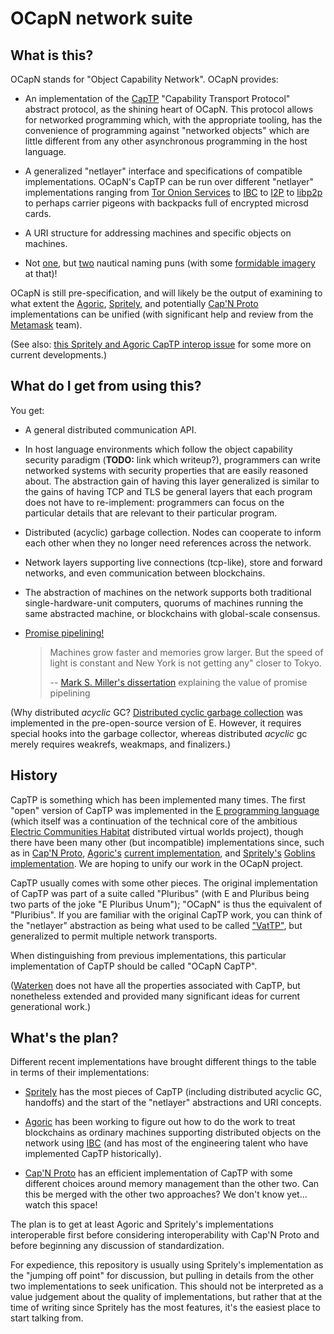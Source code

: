 # OCapN network suite

## What is this?

OCapN stands for "Object Capability Network".
OCapN provides:

 - An implementation of the
   [CapTP](http://erights.org/elib/distrib/captp/index.html)
   "Capability Transport Protocol" abstract protocol, as the shining
   heart of OCapN.
   This protocol allows for networked programming which, with the
   appropriate tooling, has the convenience of programming against
   "networked objects" which are little different from any other
   asynchronous programming in the host language.

 - A generalized "netlayer" interface and specifications of compatible
   implementations.
   OCapN's CapTP can be run over different "netlayer" implementations
   ranging from [Tor Onion Services](https://2019.www.torproject.org/docs/onion-services.html.en)
   to [IBC](https://ibcprotocol.org/)
   to [I2P](https://geti2p.net/)
   to [libp2p](https://libp2p.io/)
   to perhaps carrier pigeons with backpacks full of encrypted microsd
   cards.

 - A URI structure for addressing machines and specific objects on machines.

 - Not [one](https://www.poetryfoundation.org/poems/45474/o-captain-my-captain),
   but [two](https://www.merriam-webster.com/dictionary/netlayer)
   nautical naming puns (with some [formidable imagery](https://en.wikipedia.org/wiki/Net_laying_ship#/media/File:The_Royal_Navy_during_the_Second_World_War_A16583.jpg)
   at that)!

OCapN is still pre-specification, and will likely be the output of
examining to what extent the
[Agoric](https://agoric.com/), [Spritely](https://spritelyproject.org/),
and potentially [Cap'N Proto](https://capnproto.org/) implementations
can be unified (with significant help and review from the
[Metamask](https://metamask.io/) team).

(See also: [this Spritely and Agoric CapTP interop issue](https://github.com/Agoric/agoric-sdk/issues/1827) for some more on current developments.)

## What do I get from using this?

You get:

 - A general distributed communication API.

 - In host language environments which follow the object capability
   security paradigm (**TODO:** link which writeup?), programmers can
   write networked systems with security properties that are easily
   reasoned about.  The abstraction gain of having this layer
   generalized is similar to the gains of having TCP and TLS be
   general layers that each program does not have to re-implement:
   programmers can focus on the particular details that are relevant
   to their particular program.

 - Distributed (acyclic) garbage collection.
   Nodes can cooperate to inform each other when they no longer need
   references across the network.

 - Network layers supporting live connections (tcp-like), store and
   forward networks, and even communication between blockchains.

 - The abstraction of machines on the network supports both
   traditional single-hardware-unit computers, quorums of machines
   running the same abstracted machine, or blockchains with
   global-scale consensus.

 - [Promise pipelining!](http://www.erights.org/elib/distrib/pipeline.html)

   > Machines grow faster and memories grow larger.
   > But the speed of light is constant and New York is not getting any"
   > closer to Tokyo.
   >
   >   -- [Mark S. Miller's dissertation](http://www.erights.org/talks/thesis/)
   >      explaining the value of promise pipelining

(Why distributed *acyclic* GC?
[Distributed cyclic garbage collection](http://erights.org/history/original-e/dgc/)
was implemented in the pre-open-source version of E.
However, it requires special hooks into the garbage collector, whereas
distributed *acyclic* gc merely requires weakrefs, weakmaps, and
finalizers.)

## History

CapTP is something which has been implemented many times.
The first "open" version of CapTP was implemented in the
[E programming language](http://www.erights.org/)
(which itself was a continuation of the technical core of the
ambitious [Electric Communities Habitat](https://www.youtube.com/watch?v=KNiePoNiyvE)
distributed virtual worlds project),
though there have been many other (but incompatible) implementations
since, such as in [Cap'N Proto](https://capnproto.org/),
[Agoric's](https://agoric.com/)
[current implementation](https://github.com/endojs/endo/tree/master/packages/captp),
and [Spritely's](https://spritelyproject.org/)
[Goblins implementation](https://docs.racket-lang.org/goblins/index.html).
We are hoping to unify our work in the OCapN project.

CapTP usually comes with some other pieces.
The original implementation of CapTP was part of a suite called
"Pluribus" (with E and Pluribus being two parts of the joke "E
Pluribus Unum"); "OCapN" is thus the equivalent of "Pluribius".
If you are familiar with the original CapTP work, you can think of the
"netlayer" abstraction as being what used to be called
["VatTP"](http://erights.org/elib/distrib/vattp/index.html),
but generalized to permit multiple network transports.

When distinguishing from previous implementations, this particular
implementation of CapTP should be called "OCapN CapTP".

([Waterken](http://waterken.sourceforge.net/) does not have all the
properties associated with CapTP, but nonetheless extended and
provided many significant ideas for current generational work.)

## What's the plan?

Different recent implementations have brought different things to the
table in terms of their implementations:

 - [Spritely](https://spritelyproject.org/)
   has the most pieces of CapTP (including distributed
   acyclic GC, handoffs) and the start of the "netlayer" abstractions
   and URI concepts.

 - [Agoric](https://agoric.com/)
   has been working to figure out how to do the work to treat
   blockchains as ordinary machines supporting distributed objects on
   the network using [IBC](https://ibcprotocol.org/)
   (and has most of the engineering talent who have implemented
   CapTP historically).

 - [Cap'N Proto](https://capnproto.org/) has an efficient implementation
   of CapTP with some different choices around memory management than
   the other two.
   Can this be merged with the other two approaches?
   We don't know yet... watch this space!

The plan is to get at least Agoric and Spritely's implementations
interoperable first before considering interoperability with Cap'N
Proto and before beginning any discussion of standardization.

For expedience, this repository is usually using Spritely's
implementation as the "jumping off point" for discussion, but pulling
in details from the other two implementations to seek unification.
This should not be interpreted as a value judgement about the quality
of implementations, but rather that at the time of writing since
Spritely has the most features, it's the easiest place to start
talking from.
